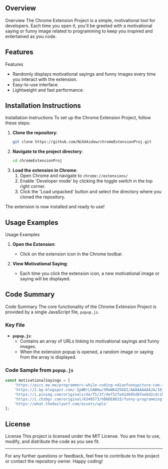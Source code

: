 ## Overview

Overview
The Chrome Extension Project is a simple, motivational tool for developers. Each time you open it, you'll be greeted with a motivational saying or funny image related to programming to keep you inspired and entertained as you code.

##
## Features

Features
- Randomly displays motivational sayings and funny images every time you interact with the extension.
- Easy-to-use interface.
- Lightweight and fast performance.

##
## Installation Instructions

Installation Instructions
To set up the Chrome Extension Project, follow these steps:

1. **Clone the repository**:
    ```sh
    git clone https://github.com/Nikkkidew/chromeExtensionProj.git
    ```
2. **Navigate to the project directory**:
    ```sh
    cd chromeExtensionProj
    ```
3. **Load the extension in Chrome**:
    1. Open Chrome and navigate to `chrome://extensions/`
    2. Enable 'Developer mode' by clicking the toggle switch in the top right corner.
    3. Click the 'Load unpacked' button and select the directory where you cloned the repository.

The extension is now installed and ready to use!

##
## Usage Examples

Usage Examples
1. **Open the Extension**:
    - Click on the extension icon in the Chrome toolbar.
    
2. **View Motivational Saying**:
    - Each time you click the extension icon, a new motivational image or saying will be displayed.

##
## Code Summary

Code Summary
The core functionality of the Chrome Extension Project is provided by a single JavaScript file, `popup.js`.

### Key File
- **`popup.js`**:
    - Contains an array of URLs linking to motivational sayings and funny images.
    - When the extension popup is opened, a random image or saying from the array is displayed.

### Code Sample from `popup.js`
```javascript
const motivationalSayings = [
    'https://pics.me.me/programmers-while-coding-ndianfunnypcture-com-indtan-m-indian-oindianfunnypicture-com-i-dont-35571594.png',
    'https://2.bp.blogspot.com/-IpWBrLhAB6w/XMaWK4Z5KDI/AAAAAAAAAJA/10joEkrrAYYUdQhVOeqTrIyElNkhccA7ACLcBGAs/s1600/IMG_20190427_201318_572.jpg',
    'https://i.pinimg.com/originals/de/f5/2f/def52fe41d695d8feebd2cdc194da929.png',
    'https://i.chzbgr.com/original/6349573/hB0DE8033/funny-programming-memes',
    'https://what.thedailywtf.com/assets/uplo'
];
```

##
## License

License
This project is licensed under the MIT License. You are free to use, modify, and distribute the code as you see fit.

---

For any further questions or feedback, feel free to contribute to the project or contact the repository owner. Happy coding!